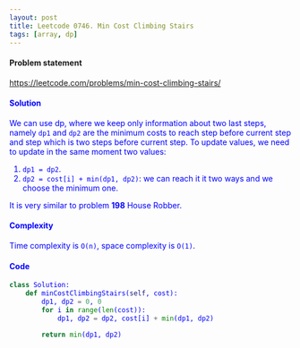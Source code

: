 ```yaml
---
layout: post
title: Leetcode 0746. Min Cost Climbing Stairs
tags: [array, dp]
---
```


#### Problem statement

<a href="https://leetcode.com/problems/min-cost-climbing-stairs/"> <font color = blue>https://leetcode.com/problems/min-cost-climbing-stairs/

#### Solution
We can use dp, where we keep only information about two last steps, namely `dp1` and `dp2`  are the minimum costs to reach step before current step and step which is two steps before current step. To update values, we need to update in the same moment two values:
1. `dp1 = dp2`.
2. `dp2 = cost[i] + min(dp1, dp2)`: we can reach it it two ways and we choose the minimum one.

It is very similar to problem **198** House Robber.

#### Complexity
Time complexity is `O(n)`, space complexity is `O(1)`.

#### Code
```python
class Solution:
    def minCostClimbingStairs(self, cost):
        dp1, dp2 = 0, 0
        for i in range(len(cost)):
            dp1, dp2 = dp2, cost[i] + min(dp1, dp2)
            
        return min(dp1, dp2)
```